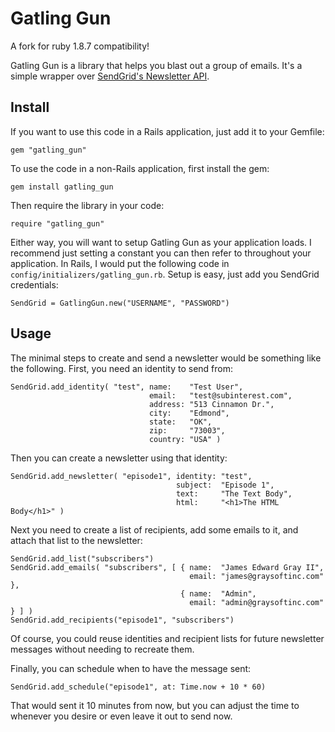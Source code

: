 Gatling Gun
===========

A fork for ruby 1.8.7 compatibility!

Gatling Gun is a library that helps you blast out a group of emails.  It's a
simple wrapper over
[SendGrid's Newsletter API](http://docs.sendgrid.com/documentation/api/newsletter-api/).

Install
-------

If you want to use this code in a Rails application, just add it to your
Gemfile:

    gem "gatling_gun"

To use the code in a non-Rails application, first install the gem:

    gem install gatling_gun

Then require the library in your code:

    require "gatling_gun"

Either way, you will want to setup Gatling Gun as your application loads.  I
recommend just setting a constant you can then refer to throughout your
application.  In Rails, I would put the following code in
`config/initializers/gatling_gun.rb`.  Setup is easy, just add you SendGrid
credentials:

    SendGrid = GatlingGun.new("USERNAME", "PASSWORD")

Usage
-----

The minimal steps to create and send a newsletter would be something like the
following.  First, you need an identity to send from:

    SendGrid.add_identity( "test", name:    "Test User",
                                   email:   "test@subinterest.com",
                                   address: "513 Cinnamon Dr.",
                                   city:    "Edmond",
                                   state:   "OK",
                                   zip:     "73003",
                                   country: "USA" )

Then you can create a newsletter using that identity:

    SendGrid.add_newsletter( "episode1", identity: "test",
                                         subject:  "Episode 1",
                                         text:     "The Text Body",
                                         html:     "<h1>The HTML Body</h1>" )

Next you need to create a list of recipients, add some emails to it, and attach 
that list to the newsletter:

    SendGrid.add_list("subscribers")
    SendGrid.add_emails( "subscribers", [ { name:  "James Edward Gray II",
                                            email: "james@graysoftinc.com" },
                                          { name:  "Admin",
                                            email: "admin@graysoftinc.com" } ] )
    SendGrid.add_recipients("episode1", "subscribers")

Of course, you could reuse identities and recipient lists for future newsletter
messages without needing to recreate them.

Finally, you can schedule when to have the message sent:

    SendGrid.add_schedule("episode1", at: Time.now + 10 * 60)

That would sent it 10 minutes from now, but you can adjust the time to whenever
you desire or even leave it out to send now.
